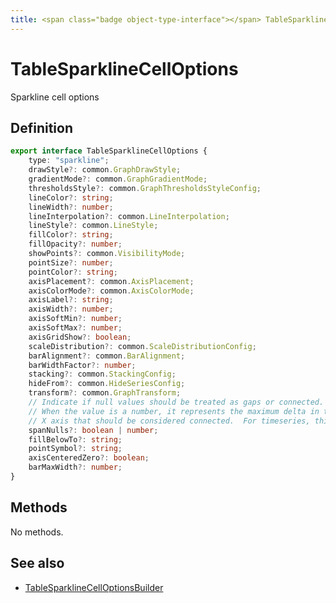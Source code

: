 ```yaml
---
title: <span class="badge object-type-interface"></span> TableSparklineCellOptions
---
```

# <span class="badge object-type-interface"></span> TableSparklineCellOptions

Sparkline cell options

## Definition

```typescript
export interface TableSparklineCellOptions {
	type: "sparkline";
	drawStyle?: common.GraphDrawStyle;
	gradientMode?: common.GraphGradientMode;
	thresholdsStyle?: common.GraphThresholdsStyleConfig;
	lineColor?: string;
	lineWidth?: number;
	lineInterpolation?: common.LineInterpolation;
	lineStyle?: common.LineStyle;
	fillColor?: string;
	fillOpacity?: number;
	showPoints?: common.VisibilityMode;
	pointSize?: number;
	pointColor?: string;
	axisPlacement?: common.AxisPlacement;
	axisColorMode?: common.AxisColorMode;
	axisLabel?: string;
	axisWidth?: number;
	axisSoftMin?: number;
	axisSoftMax?: number;
	axisGridShow?: boolean;
	scaleDistribution?: common.ScaleDistributionConfig;
	barAlignment?: common.BarAlignment;
	barWidthFactor?: number;
	stacking?: common.StackingConfig;
	hideFrom?: common.HideSeriesConfig;
	transform?: common.GraphTransform;
	// Indicate if null values should be treated as gaps or connected.
	// When the value is a number, it represents the maximum delta in the
	// X axis that should be considered connected.  For timeseries, this is milliseconds
	spanNulls?: boolean | number;
	fillBelowTo?: string;
	pointSymbol?: string;
	axisCenteredZero?: boolean;
	barMaxWidth?: number;
}

```
## Methods

No methods.
## See also

 * <span class="badge builder"></span> [TableSparklineCellOptionsBuilder](./builder-TableSparklineCellOptionsBuilder.md)
